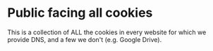 # Public facing all cookies

This is a collection of ALL the cookies in every website for which we provide DNS, and a few we don't (e.g. Google Drive). 